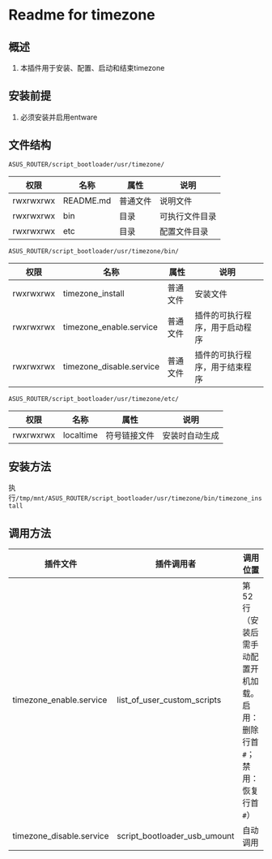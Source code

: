 # Readme for timezone

## 概述

1. 本插件用于安装、配置、启动和结束timezone

## 安装前提

1. 必须安装并启用entware

## 文件结构

`ASUS_ROUTER/script_bootloader/usr/timezone/`

| 权限      | 名称      | 属性     | 说明           |
| --------- | --------- | -------- | -------------- |
| rwxrwxrwx | README.md | 普通文件 | 说明文件       |
| rwxrwxrwx | bin       | 目录     | 可执行文件目录 |
| rwxrwxrwx | etc       | 目录     | 配置文件目录   |

`ASUS_ROUTER/script_bootloader/usr/timezone/bin/`

| 权限      | 名称                 | 属性     | 说明                                       |
| --------- | -------------------- | -------- | ------------------------------------------ |
| rwxrwxrwx | timezone_install         | 普通文件 | 安装文件                                   |
| rwxrwxrwx | timezone_enable.service  | 普通文件 | 插件的可执行程序，用于启动程序 |
| rwxrwxrwx | timezone_disable.service | 普通文件 | 插件的可执行程序，用于结束程序 |

`ASUS_ROUTER/script_bootloader/usr/timezone/etc/`

| 权限      | 名称         | 属性     | 说明                       |
| --------- | ------------ | -------- | -------------------------- |
| rwxrwxrwx | localtime | 符号链接文件 | 安装时自动生成 |

## 安装方法

执行`/tmp/mnt/ASUS_ROUTER/script_bootloader/usr/timezone/bin/timezone_install`

## 调用方法

| 插件文件             | 插件调用者                   | 调用位置    |
| -------------------- | ---------------------------- | ----------- |
| timezone_enable.service | list_of_user_custom_scripts | 第52行（安装后需手动配置开机加载。启用：删除行首`#`；禁用：恢复行首`#`） |
| timezone_disable.service | script_bootloader_usb_umount | 自动调用 |
